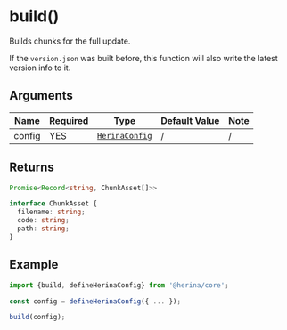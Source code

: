 # build()

Builds chunks for the full update.

If the `version.json` was built before, this function will also write the latest version info to it.

## Arguments

| Name   | Required | Type                                         | Default Value | Note |
| ------ | -------- | -------------------------------------------- | ------------- | ---- |
| config | YES      | [`HerinaConfig`](/configuration/global.html) | /             | /    |

## Returns

```typescript
Promise<Record<string, ChunkAsset[]>>
```

```typescript
interface ChunkAsset {
  filename: string;
  code: string;
  path: string;
}
```

## Example

```typescript
import {build, defineHerinaConfig} from '@herina/core';

const config = defineHerinaConfig({ ... });

build(config);
```
